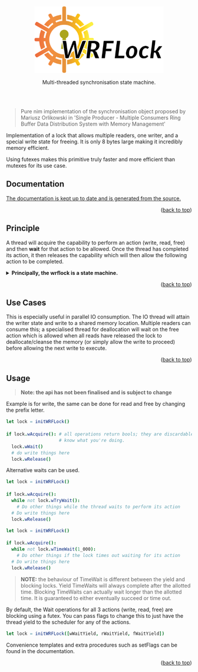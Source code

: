 <div id="top"></div>

<br />

<div align="center">
  <a href="https://github.com/nim-works/nimskull">
    <img src="papers/assets/logo2.png" height="180"/>
  </a>

  <p align="center">
    Multi-threaded synchronisation state machine.
    <br />
    <br />
  </p>
</div>

<br />

> Pure nim implementation of the synchronisation object proposed by Mariusz Orlikowski in 'Single Producer - Multiple Consumers Ring Buffer Data Distribution System with Memory Management'

Implementation of a lock that allows multiple readers, one writer, and a special write state
for freeing. It is only 8 bytes large making it incredibly memory efficient.

Using futexes makes this primitive truly faster and more efficient than mutexes for its
use case.

## Documentation

[The documentation is kept up to date and is generated from the source.](https://shayanhabibi.github.io/wrflock/wrflock.html)

<p align="right">(<a href="#top">back to top</a>)</p>

## Principle

A thread will acquire the capability to perform an action (write, read, free)
and then **wait** for that action to be allowed. Once the thread has completed
its action, it then releases the capability which will then allow the following
action to be completed.

<details><summary><b>Principally, the wrflock is a state machine.</b></summary><br />
<div align="center">

![Figure 5 from Mariusz Orlikowskis paper](papers/assets/2021-12-21-14-17-31.png "Figure 5 from Mariusz Orlikowskis paper showing the WRFLock as a state machine")

</div>
</details>

<p align="right">(<a href="#top">back to top</a>)</p>


## Use Cases

This is especially useful in parallel IO consumption. The IO thread will attain
the writer state and write to a shared memory location. Multiple readers can
consume this; a specialised thread for deallocation will wait on the free action
which is allowed when all reads have released the lock to deallocate/cleanse the
memory (or simply allow the write to proceed) before allowing the next write to
execute.

<p align="right">(<a href="#top">back to top</a>)</p>

## Usage

> **Note: the api has not been finalised and is subject to change**

Example is for write, the same can be done for read and free by changing the
prefix letter.

```nim
let lock = initWRFLock()

if lock.wAcquire(): # all operations return bools; they are discardable if you
                    # know what you're doing.
  lock.wWait()
  # do write things here
  lock.wRelease()
```

Alternative waits can be used.

```nim
let lock = initWRFLock()

if lock.wAcquire():
  while not lock.wTryWait():
    # Do other things while the thread waits to perform its action
  # Do write things here
  lock.wRelease()
```

```nim
let lock = initWRFLock()

if lock.wAcquire():
  while not lock.wTimeWait(1_000):
    # Do other things if the lock times out waiting for its action
  # Do write things here
  lock.wRelease()
```

> **NOTE:** the behaviour of TimeWait is different between the yield and blocking
> locks. Yield TimeWaits will always complete after the allotted time. Blocking TimeWaits can actually wait longer than the allotted time. It is guaranteed to
> either eventually succeed or time out.

By default, the Wait operations for all 3 actions (write, read, free) are blocking
using a futex. You can pass flags to change this to just have the thread yield
to the scheduler for any of the actions.

```nim
let lock = initWRFLock([wWaitYield, rWaitYield, fWaitYield])
```

Convenience templates and extra procedures such as setFlags can be found in the
documentation.

<p align="right">(<a href="#top">back to top</a>)</p>
